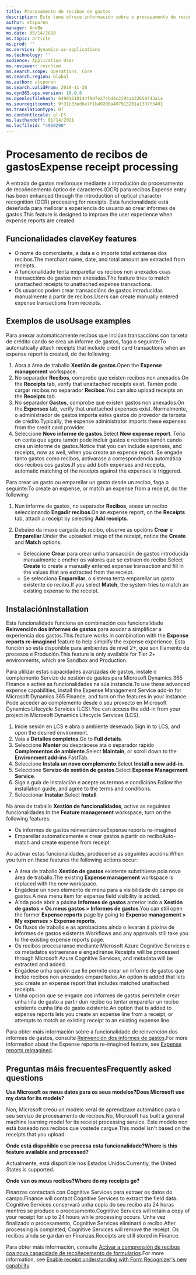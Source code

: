 ```yaml
---
title: Procesamento de recibos de gastos
description: Este tema ofrece información sobre o procesamento de recoñecemento óptico de caracteres (OCR) para recibos. Esta funcionalidade está deseñada para mellorar a experiencia do usuario ao crear informes de gastos en Microsoft Dynamics 365 Finance.
author: stsporen
manager: AnnBe
ms.date: 05/14/2020
ms.topic: article
ms.prod: ''
ms.service: dynamics-ax-applications
ms.technology: ''
audience: Application User
ms.reviewer: roschlom
ms.search.scope: Operations, Core
ms.search.region: Global
ms.author: stsporen
ms.search.validFrom: 2019-11-20
ms.dyn365.ops.version: 10.0.8
ms.openlocfilehash: 64901610144f9dfe274bd4c2294ab32659743a1a
ms.sourcegitcommit: 9f31b33ed6e7f1b49200a407913201a1337f3401
ms.translationtype: HT
ms.contentlocale: gl-ES
ms.lasthandoff: 01/14/2021
ms.locfileid: "4960290"
---
```

# <a name="expense-receipt-processing"></a><span data-ttu-id="d3a0f-104">Procesamento de recibos de gastos</span><span class="sxs-lookup"><span data-stu-id="d3a0f-104">Expense receipt processing</span></span>

<span data-ttu-id="d3a0f-105">A entrada de gastos mellorouse mediante a introdución do procesamento de recoñecemento óptico de caracteres (OCR) para recibos.</span><span class="sxs-lookup"><span data-stu-id="d3a0f-105">Expense entry has been enhanced through the introduction of optical character recognition (OCR) processing for receipts.</span></span> <span data-ttu-id="d3a0f-106">Esta funcionalidade está deseñada para mellorar a experiencia do usuario ao crear informes de gastos.</span><span class="sxs-lookup"><span data-stu-id="d3a0f-106">This feature is designed to improve the user experience when expense reports are created.</span></span>

## <a name="key-features"></a><span data-ttu-id="d3a0f-107">Funcionalidades clave</span><span class="sxs-lookup"><span data-stu-id="d3a0f-107">Key features</span></span>

- <span data-ttu-id="d3a0f-108">O nome do comerciante, a data e o importe total extráense dos recibos.</span><span class="sxs-lookup"><span data-stu-id="d3a0f-108">The merchant name, date, and total amount are extracted from receipts.</span></span>
- <span data-ttu-id="d3a0f-109">A funcionalidade tenta emparellar os recibos non anexados coas transaccións de gastos non anexadas.</span><span class="sxs-lookup"><span data-stu-id="d3a0f-109">The feature tries to match unattached receipts to unattached expense transactions.</span></span>
- <span data-ttu-id="d3a0f-110">Os usuarios poden crear transaccións de gastos introducidas manualmente a partir de recibos.</span><span class="sxs-lookup"><span data-stu-id="d3a0f-110">Users can create manually entered expense transactions from receipts.</span></span>

## <a name="usage-examples"></a><span data-ttu-id="d3a0f-111">Exemplos de uso</span><span class="sxs-lookup"><span data-stu-id="d3a0f-111">Usage examples</span></span>

<span data-ttu-id="d3a0f-112">Para anexar automaticamente recibos que inclúan transaccións con tarxeta de crédito cando se crea un informe de gastos, faga o seguinte:</span><span class="sxs-lookup"><span data-stu-id="d3a0f-112">To automatically attach receipts that include credit card transactions when an expense report is created, do the following:</span></span>

  1. <span data-ttu-id="d3a0f-113">Abra a área de traballo **Xestión de gastos**.</span><span class="sxs-lookup"><span data-stu-id="d3a0f-113">Open the **Expense management** workspace.</span></span>
  2. <span data-ttu-id="d3a0f-114">No separador **Recibos**, comprobe que existen recibos non anexados.</span><span class="sxs-lookup"><span data-stu-id="d3a0f-114">On the **Receipts** tab, verify that unattached receipts exist.</span></span> <span data-ttu-id="d3a0f-115">Tamén pode cargar recibos no separador **Recibos**.</span><span class="sxs-lookup"><span data-stu-id="d3a0f-115">You can also upload receipts on the **Receipts** tab.</span></span>
  3. <span data-ttu-id="d3a0f-116">No separador **Gastos**, comprobe que existen gastos non anexados.</span><span class="sxs-lookup"><span data-stu-id="d3a0f-116">On the **Expenses** tab, verify that unattached expenses exist.</span></span> <span data-ttu-id="d3a0f-117">Normalmente, o administrador de gastos importa estes gastos do provedor da tarxeta de crédito.</span><span class="sxs-lookup"><span data-stu-id="d3a0f-117">Typically, the expense administrator imports these expenses from the credit card provider.</span></span>
  4. <span data-ttu-id="d3a0f-118">Seleccione **Novo informe de gastos**.</span><span class="sxs-lookup"><span data-stu-id="d3a0f-118">Select **New expense report**.</span></span> <span data-ttu-id="d3a0f-119">Teña en conta que agora tamén pode incluír gastos e recibos tamén cando crea un informe de gastos.</span><span class="sxs-lookup"><span data-stu-id="d3a0f-119">Notice that you can include expenses, and receipts, now as well, when you create an expense report.</span></span> <span data-ttu-id="d3a0f-120">Se engade tanto gastos como recibos, activarase a correspondencia automática dos recibos cos gastos.</span><span class="sxs-lookup"><span data-stu-id="d3a0f-120">If you add both expenses and receipts, automatic matching of the receipts against the expenses is triggered.</span></span>

<span data-ttu-id="d3a0f-121">Para crear un gasto ou emparellar un gasto desde un recibo, faga o seguinte:</span><span class="sxs-lookup"><span data-stu-id="d3a0f-121">To create an expense, or match an expense from a receipt, do the following:</span></span>

  1. <span data-ttu-id="d3a0f-122">Nun informe de gastos, no separador **Recibos**, anexe un recibo seleccionando **Engadir recibos**.</span><span class="sxs-lookup"><span data-stu-id="d3a0f-122">On an expense report, on the **Receipts** tab, attach a receipt by selecting **Add receipts**.</span></span>
  2. <span data-ttu-id="d3a0f-123">Debaixo da imaxe cargada do recibo, observe as opcións **Crear** e **Emparellar**.</span><span class="sxs-lookup"><span data-stu-id="d3a0f-123">Under the uploaded image of the receipt, notice the **Create** and **Match** options.</span></span>

      - <span data-ttu-id="d3a0f-124">Seleccione **Crear** para crear unha transacción de gastos introducida manualmente e encher os valores que se extraen do recibo.</span><span class="sxs-lookup"><span data-stu-id="d3a0f-124">Select **Create** to create a manually entered expense transaction and fill in the values that are extracted from the receipt.</span></span>
      - <span data-ttu-id="d3a0f-125">Se selecciona **Emparellar**, o sistema tenta emparellar un gasto existente co recibo.</span><span class="sxs-lookup"><span data-stu-id="d3a0f-125">If you select **Match**, the system tries to match an existing expense to the receipt.</span></span>

## <a name="installation"></a><span data-ttu-id="d3a0f-126">Instalación</span><span class="sxs-lookup"><span data-stu-id="d3a0f-126">Installation</span></span>

<span data-ttu-id="d3a0f-127">Esta funcionalidade funciona en combinación coa funcionalidade **Reinvención dos informes de gastos** para axudar a simplificar a experiencia dos gastos.</span><span class="sxs-lookup"><span data-stu-id="d3a0f-127">This feature works in combination with the **Expense reports re-imagined** feature to help simplify the expense experience.</span></span> <span data-ttu-id="d3a0f-128">Esta función só está dispoñible para ambientes de nivel 2+, que son Illamento de procesos e Produción.</span><span class="sxs-lookup"><span data-stu-id="d3a0f-128">This feature is only available for Tier 2+ environments, which are Sandbox and Production.</span></span>

<span data-ttu-id="d3a0f-129">Para utilizar estas capacidades avanzadas de gastos, instale o complemento Servizo de xestión de gastos para Microsoft Dynamics 365 Finance e active as funcionalidades na súa instancia.</span><span class="sxs-lookup"><span data-stu-id="d3a0f-129">To use these advanced expense capabilities, install the Expense Management Service add-in for Microsoft Dynamics 365 Finance, and turn on the features in your instance.</span></span> <span data-ttu-id="d3a0f-130">Pode acceder ao complemento desde o seu proxecto en Microsoft Dynamics Lifecycle Services (LCS).</span><span class="sxs-lookup"><span data-stu-id="d3a0f-130">You can access the add-in from your project in Microsoft Dynamics Lifecycle Services (LCS).</span></span>

1. <span data-ttu-id="d3a0f-131">Inicie sesión en LCS e abra o ambiente desexado.</span><span class="sxs-lookup"><span data-stu-id="d3a0f-131">Sign in to LCS, and open the desired environment.</span></span>
2. <span data-ttu-id="d3a0f-132">Vaia a **Detalles completos**.</span><span class="sxs-lookup"><span data-stu-id="d3a0f-132">Go to **Full details**.</span></span>
3. <span data-ttu-id="d3a0f-133">Seleccione **Manter** ou desprácese ata o separador rápido **Complementos de ambiente**.</span><span class="sxs-lookup"><span data-stu-id="d3a0f-133">Select **Maintain**, or scroll down to the **Environment add-ins** FastTab.</span></span>
4. <span data-ttu-id="d3a0f-134">Seleccione **Instala un novo complemento**.</span><span class="sxs-lookup"><span data-stu-id="d3a0f-134">Select **Install a new add-in**.</span></span>
5. <span data-ttu-id="d3a0f-135">Seleccione **Servizo de xestión de gastos**.</span><span class="sxs-lookup"><span data-stu-id="d3a0f-135">Select **Expense Management Service**.</span></span>
6. <span data-ttu-id="d3a0f-136">Siga a guía de instalación e acepte os termos e condicións.</span><span class="sxs-lookup"><span data-stu-id="d3a0f-136">Follow the installation guide, and agree to the terms and conditions.</span></span>
7. <span data-ttu-id="d3a0f-137">Seleccionar **Instalar**.</span><span class="sxs-lookup"><span data-stu-id="d3a0f-137">Select **Install**.</span></span>

<span data-ttu-id="d3a0f-138">Na área de traballo **Xestión de funcionalidades**, active as seguintes funcionalidades:</span><span class="sxs-lookup"><span data-stu-id="d3a0f-138">In the **Feature management** workspace, turn on the following features:</span></span>

- <span data-ttu-id="d3a0f-139">Os informes de gastos reinventáronse</span><span class="sxs-lookup"><span data-stu-id="d3a0f-139">Expense reports re-imagined</span></span>
- <span data-ttu-id="d3a0f-140">Emparellar automaticamente e crear gastos a partir do recibo</span><span class="sxs-lookup"><span data-stu-id="d3a0f-140">Auto-match and create expense from receipt</span></span>

<span data-ttu-id="d3a0f-141">Ao activar estas funcionalidades, prodúcense as seguintes accións:</span><span class="sxs-lookup"><span data-stu-id="d3a0f-141">When you turn on these features the following actions occur:</span></span>

- <span data-ttu-id="d3a0f-142">A área de traballo **Xestión de gastos** existente substitúese pola nova área de traballo.</span><span class="sxs-lookup"><span data-stu-id="d3a0f-142">The existing **Expense management** workspace is replaced with the new workspace.</span></span>
- <span data-ttu-id="d3a0f-143">Engádese un novo elemento de menú para a visibilidade do campo de gastos.</span><span class="sxs-lookup"><span data-stu-id="d3a0f-143">A new menu item for expense field visibility is added.</span></span>
- <span data-ttu-id="d3a0f-144">Aínda pode abrir a páxina **Informes de gastos** anterior indo a **Xestión de gastos > Os meus gastos > Informes de gastos**.</span><span class="sxs-lookup"><span data-stu-id="d3a0f-144">You can still open the former **Expense reports** page by going to **Expense management > My expenses > Expense reports**.</span></span>
- <span data-ttu-id="d3a0f-145">Os fluxos de traballo e as aprobacións aínda o levarán á páxina de informes de gastos existente.</span><span class="sxs-lookup"><span data-stu-id="d3a0f-145">Workflows and any approvals still take you to the existing expense reports page.</span></span>
- <span data-ttu-id="d3a0f-146">Os recibos procesaranse mediante Microsoft Azure Cognitive Services e os metadatos extraeranse e engadiranse.</span><span class="sxs-lookup"><span data-stu-id="d3a0f-146">Receipts will be processed through Microsoft Azure Cognitive Services, and metadata will be extracted and added.</span></span>
- <span data-ttu-id="d3a0f-147">Engádese unha opción que lle permite crear un informe de gastos que inclúe recibos non anexados emparellados.</span><span class="sxs-lookup"><span data-stu-id="d3a0f-147">An option is added that lets you create an expense report that includes matched unattached receipts.</span></span>
- <span data-ttu-id="d3a0f-148">Unha opción que se engade aos informes de gastos permítelle crear unha liña de gasto a partir dun recibo ou tentar emparellar un recibo existente cunha liña de gasto existente.</span><span class="sxs-lookup"><span data-stu-id="d3a0f-148">An option that is added to expense reports lets you create an expense line from a receipt, or attempts to match an existing receipt to an existing expense line.</span></span>

<span data-ttu-id="d3a0f-149">Para obter máis información sobre a funcionalidade de reinvención dos informes de gastos, consulte [Reinvención dos informes de gastos](ExpenseWorkspaceNew.md).</span><span class="sxs-lookup"><span data-stu-id="d3a0f-149">For more information about the Expense reports re-imagined feature, see [Expense reports reimagined](ExpenseWorkspaceNew.md).</span></span>

## <a name="frequently-asked-questions"></a><span data-ttu-id="d3a0f-150">Preguntas máis frecuentes</span><span class="sxs-lookup"><span data-stu-id="d3a0f-150">Frequently asked questions</span></span>

<span data-ttu-id="d3a0f-151">**Usa Microsoft os meus datos para os seus modelos?**</span><span class="sxs-lookup"><span data-stu-id="d3a0f-151">**Does Microsoft use my data for its models?**</span></span>

<span data-ttu-id="d3a0f-152">Non, Microsoft creou un modelo xeral de aprendizaxe automático para o seu servizo de procesamento de recibos.</span><span class="sxs-lookup"><span data-stu-id="d3a0f-152">No, Microsoft has built a general machine learning model for its receipt processing service.</span></span> <span data-ttu-id="d3a0f-153">Este modelo non está baseado nos recibos que vostede cargue.</span><span class="sxs-lookup"><span data-stu-id="d3a0f-153">This model isn't based on the receipts that you upload.</span></span>

<span data-ttu-id="d3a0f-154">**Onde está dispoñible e se procesa esta funcionalidade?**</span><span class="sxs-lookup"><span data-stu-id="d3a0f-154">**Where is this feature available and processed?**</span></span>

<span data-ttu-id="d3a0f-155">Actualmente, está dispoñible nos Estados Unidos.</span><span class="sxs-lookup"><span data-stu-id="d3a0f-155">Currently, the United States is supported.</span></span>

<span data-ttu-id="d3a0f-156">**Onde van os meus recibos?**</span><span class="sxs-lookup"><span data-stu-id="d3a0f-156">**Where do my receipts go?**</span></span>

<span data-ttu-id="d3a0f-157">Finanzas contactará con Cognitive Services para extraer os datos do campo.</span><span class="sxs-lookup"><span data-stu-id="d3a0f-157">Finance will contact Cognitive Services to extract the field data.</span></span> <span data-ttu-id="d3a0f-158">Cognitive Services conservará unha copia do seu recibo ata 24 horas mentres se produce o procesamento.</span><span class="sxs-lookup"><span data-stu-id="d3a0f-158">Cognitive Services will retain a copy of your receipt for up to 24 hours while processing occurs.</span></span> <span data-ttu-id="d3a0f-159">Unha vez finalizado o procesamento, Cognitive Services eliminará o recibo.</span><span class="sxs-lookup"><span data-stu-id="d3a0f-159">After processing is completed, Cognitive Services will remove the receipt.</span></span> <span data-ttu-id="d3a0f-160">Os recibos aínda se gardan en Finanzas.</span><span class="sxs-lookup"><span data-stu-id="d3a0f-160">Receipts are still stored in Finance.</span></span>

<span data-ttu-id="d3a0f-161">Para obter máis información, consulte [Activar a comprensión de recibos coa nova capacidade de recoñecemento de formularios](https://azure.microsoft.com/blog/enable-receipt-understanding-with-form-recognizer-s-new-capability/).</span><span class="sxs-lookup"><span data-stu-id="d3a0f-161">For more information, see [Enable receipt understanding with Form Recognizer's new capability](https://azure.microsoft.com/blog/enable-receipt-understanding-with-form-recognizer-s-new-capability/).</span></span>
